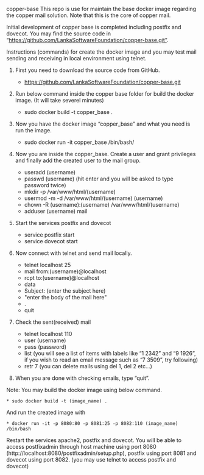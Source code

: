 copper-base
This repo is use for maintain the base docker image regarding the copper mail solution. Note that this is the core of copper mail.

Initial development of copper base is completed including postfix and dovecot. You may find the source code in “https://github.com/LankaSoftwareFoundation/copper-base.git”.

Instructions (commands) for create the docker image and you may test mail sending and receiving in local environment using telnet.

1. First you need to download the source code from GitHub.
	* https://github.com/LankaSoftwareFoundation/copper-base.git

2. Run below command inside the copper base folder for build the docker image. (It will take severel minutes)
	* sudo docker build -t copper_base .

3. Now you have the docker image “copper_base” and what you need is run the image.
	* sudo docker run -it copper_base /bin/bash/

3. Now you are inside the copper_base. Create a user and grant privileges and finally add the created user to the mail group.

	* useradd (username) 
	* passwd (username) (hit enter and you will be asked to type password twice)
	* mkdir -p /var/www/html/(username)
	* usermod -m -d /var/www/html/(username) (username)
	* chown -R (username):(username) /var/www/html/(username)
	* adduser (username) mail

4. Start the services postfix and dovecot
	* service postfix start
	* service dovecot start

5. Now connect with telnet and send mail locally.
	* telnet localhost 25
	* mail from:(username)@localhost
	* rcpt to:(username)@localhost
	* data
	* Subject: (enter the subject here)
	* "enter the body of the mail here"
	* .
	* quit

6. Check the sent(received) mail
	* telnet localhost 110
	* user (username)
	* pass (password)
	* list (you will see a list of items with labels like “1 2342” and “9 1926”, if you wish to read an email message such as “7 3509”, try following)
	* retr 7 (you can delete mails using del 1, del 2 etc…)

7. When you are done with checking emails, type “quit”.

Note: You may build the docker image using below command.

	* sudo docker build -t (image_name) .

And run the created image with

	* docker run -it -p 8080:80 -p 8081:25 -p 8082:110 (image_name) /bin/bash

Restart the services apache2, postfix and dovecot. You will be able to access postfixadmin through host machine using port 8080 (http://localhost:8080/postfixadmin/setup.php), postfix using port 8081 and dovecot using port 8082. (you may use telnet to access postfix and dovecot)
